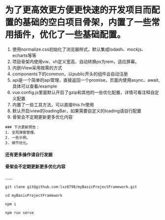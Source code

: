 # 为了更高效更方便更快速的开发项目而配置的基础的空白项目骨架，内置了一些常用插件，优化了一些基础配置。
1. 使用normalize.css初始化了浏览器样式，默认集成lodash、mockjs、echarts等等
2. 项目骨架内使用vw、vh定义宽高、自动转换px为rem，适应屏幕。
3. 内嵌iView采用按需的方式
4. components下的common，以public开头的组件会自动注册
5. api是一个简单的api管理，直接返回一个promise，页面内使用async、await,具体可以查看/example
6. vue.config.js里面默认开启了gzip和其他的一些优化配置，详情可看注释自定义配置
7. 内置了一些工具方法，可以直接this.fn使用
8. 默认开启iview的loadingBar，如果需要自定义的loading请自行配置
9. 骨架会不定期更新更多优化内容
```
### 下次更新预告：
1. 全局弹窗管理。
2. 一些示例。
3. 细节优化。
```

#### 还有更多操作请自行发掘
#### 骨架会不定期更新更多优化内容
......

```
git clone git@github.com:lxz8798/myBasicProjectFramework.git
```
```
cd myBasicProjectFramework
```
```
npm i
```
```
npm run serve
```